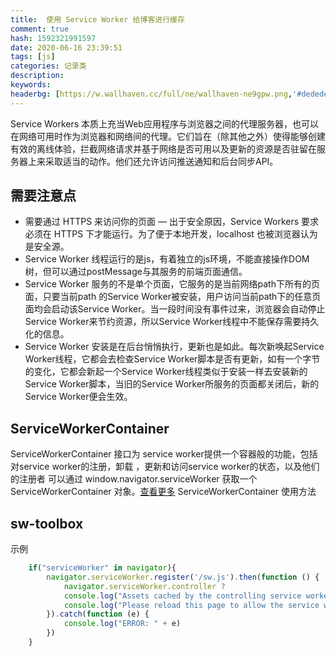 ```yaml
---
title:  使用 Service Worker 给博客进行缓存
comment: true
hash: 1592321991597
date: 2020-06-16 23:39:51
tags: [js]
categories: 记录类
description:
keywords:
headerbg: [https://w.wallhaven.cc/full/ne/wallhaven-ne9gpw.png,'#dedede']
---
```


Service Workers 本质上充当Web应用程序与浏览器之间的代理服务器，也可以在网络可用时作为浏览器和网络间的代理。它们旨在（除其他之外）使得能够创建有效的离线体验，拦截网络请求并基于网络是否可用以及更新的资源是否驻留在服务器上来采取适当的动作。他们还允许访问推送通知和后台同步API。

<!-- more -->

## 需要注意点

- 需要通过 HTTPS 来访问你的页面 — 出于安全原因，Service Workers 要求必须在 HTTPS 下才能运行。为了便于本地开发，localhost 也被浏览器认为是安全源。
- Service Worker 线程运行的是js，有着独立的js环境，不能直接操作DOM树，但可以通过postMessage与其服务的前端页面通信。
- Service Worker 服务的不是单个页面，它服务的是当前网络path下所有的页面，只要当前path 的Service Worker被安装，用户访问当前path下的任意页面均会启动该Service Worker。当一段时间没有事件过来，浏览器会自动停止Service Worker来节约资源，所以Service Worker线程中不能保存需要持久化的信息。
- Service Worker 安装是在后台悄悄执行，更新也是如此。每次新唤起Service Worker线程，它都会去检查Service Worker脚本是否有更新，如有一个字节的变化，它都会新起一个Service Worker线程类似于安装一样去安装新的Service Worker脚本，当旧的Service Worker所服务的页面都关闭后，新的Service Worker便会生效。

## ServiceWorkerContainer

ServiceWorkerContainer 接口为 service worker提供一个容器般的功能，包括对service worker的注册，卸载 ，更新和访问service worker的状态，以及他们的注册者
可以通过 window.navigator.serviceWorker  获取一个  ServiceWorkerContainer 对象。[查看更多](https://developer.mozilla.org/zh-CN/docs/Web/API/ServiceWorker) ServiceWorkerContainer 使用方法

## sw-toolbox

示例
``` js
    if("serviceWorker" in navigator){
        navigator.serviceWorker.register('/sw.js').then(function () {
            navigator.serviceWorker.controller ? 
            console.log("Assets cached by the controlling service worker.") : 
            console.log("Please reload this page to allow the service worker to handle network operations.")
        }).catch(function (e) {
            console.log("ERROR: " + e)
        })
    }
```
